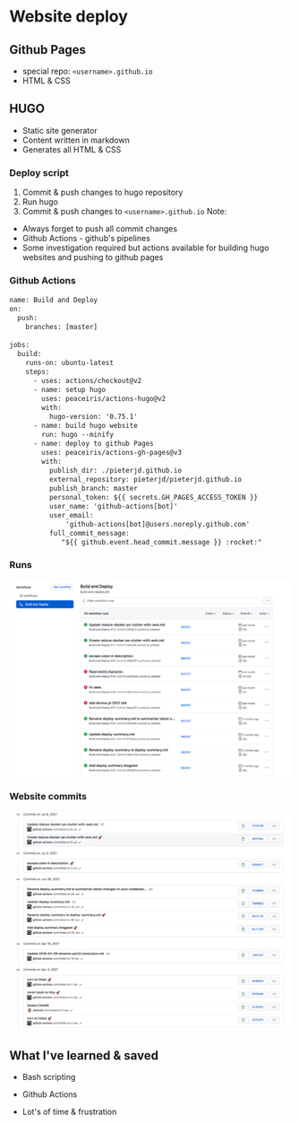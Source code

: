 # Website deploy


## Github Pages
* special repo: ``<username>.github.io``
* HTML & CSS


## HUGO
* Static site generator
* Content written in markdown
* Generates all HTML & CSS


### Deploy script
1. Commit & push changes to hugo repository
1. Run hugo
1. Commit & push changes to ``<username>.github.io``
Note:
* Always forget to push all commit changes
* Github Actions - github's pipelines
* Some investigation required but actions available for building hugo websites and pushing to github pages


### Github Actions
```yaml[|2-4|10-14|15-16|17-28]
name: Build and Deploy
on:
  push:
    branches: [master]

jobs:
  build:
    runs-on: ubuntu-latest
    steps:
      - uses: actions/checkout@v2
      - name: setup hugo
        uses: peaceiris/actions-hugo@v2
        with:
          hugo-version: '0.75.1'
      - name: build hugo website
        run: hugo --minify
      - name: deploy to github Pages
        uses: peaceiris/actions-gh-pages@v3
        with:
          publish_dir: ./pieterjd.github.io
          external_repository: pieterjd/pieterjd.github.io
          publish_branch: master
          personal_token: ${{ secrets.GH_PAGES_ACCESS_TOKEN }}
          user_name: 'github-actions[bot]'
          user_email:
              'github-actions[bot]@users.noreply.github.com'
          full_commit_message:
             "${{ github.event.head_commit.message }} :rocket:"
```


### Runs
![alt text](../assets/gh-actions.png "console")


### Website commits
![alt text](../assets/blog-commits.png "console")


## What I've learned & saved
* Bash scripting
* Github Actions

* Lot's of time & frustration
